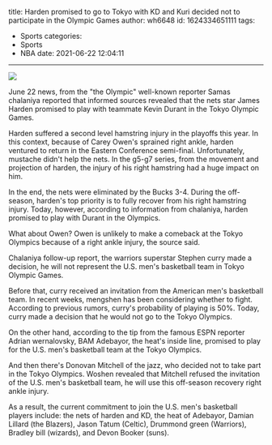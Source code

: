 title: Harden promised to go to Tokyo with KD and Kuri decided not to participate in the Olympic Games
author: wh6648
id: 1624334651111
tags: 
- Sports
categories: 
- Sports
- NBA
date: 2021-06-22 12:04:11
---
![](https://p4.itc.cn/q_70/images01/20210622/7909c585f7b4493fa477cc282a0108af.jpeg)


June 22 news, from the "the Olympic" well-known reporter Samas chalaniya reported that informed sources revealed that the nets star James Harden promised to play with teammate Kevin Durant in the Tokyo Olympic Games.

Harden suffered a second level hamstring injury in the playoffs this year. In this context, because of Carey Owen's sprained right ankle, harden ventured to return in the Eastern Conference semi-final. Unfortunately, mustache didn't help the nets. In the g5-g7 series, from the movement and projection of harden, the injury of his right hamstring had a huge impact on him.

In the end, the nets were eliminated by the Bucks 3-4. During the off-season, harden's top priority is to fully recover from his right hamstring injury. Today, however, according to information from chalaniya, harden promised to play with Durant in the Olympics.

What about Owen? Owen is unlikely to make a comeback at the Tokyo Olympics because of a right ankle injury, the source said.

Chalaniya follow-up report, the warriors superstar Stephen curry made a decision, he will not represent the U.S. men's basketball team in Tokyo Olympic Games.

Before that, curry received an invitation from the American men's basketball team. In recent weeks, mengshen has been considering whether to fight. According to previous rumors, curry's probability of playing is 50%. Today, curry made a decision that he would not go to the Tokyo Olympics.

On the other hand, according to the tip from the famous ESPN reporter Adrian wernalovsky, BAM Adebayor, the heat's inside line, promised to play for the U.S. men's basketball team at the Tokyo Olympics.

And then there's Donovan Mitchell of the jazz, who decided not to take part in the Tokyo Olympics. Woshen revealed that Mitchell refused the invitation of the U.S. men's basketball team, he will use this off-season recovery right ankle injury.

As a result, the current commitment to join the U.S. men's basketball players include: the nets of harden and KD, the heat of Adebayor, Damian Lillard (the Blazers), Jason Tatum (Celtic), Drummond green (Warriors), Bradley bill (wizards), and Devon Booker (suns).

